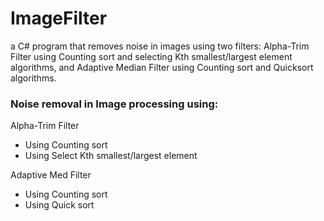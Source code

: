 # ImageFilter

a C# program that removes noise in images using two filters:  Alpha-Trim Filter using Counting sort and selecting Kth smallest/largest element algorithms, and Adaptive Median Filter using Counting sort and Quicksort algorithms.

### Noise removal in Image processing using:
Alpha-Trim Filter
 - Using Counting sort
 - Using Select Kth smallest/largest element

Adaptive Med Filter
 - Using Counting sort
 - Using Quick sort

